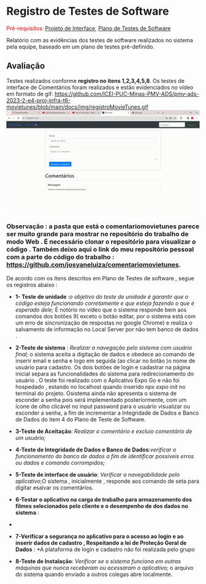 # Registro de Testes de Software

<span style="color:red">Pré-requisitos: <a href="3-Projeto de Interface.md"> Projeto de Interface</a></span>, <a href="8-Plano de Testes de Software.md"> Plano de Testes de Software</a>

Relatório com as evidências dos testes de software realizados no sistema pela equipe, baseado em um plano de testes pré-definido.

## Avaliação

Testes realizados conforme **registro no itens 1,2,3,4,5,8**. Os testes de interface de Comentários foram realizados e estão evidenciados no vídeo em formato de gif:
https://github.com/ICEI-PUC-Minas-PMV-ADS/pmv-ads-2023-2-e4-proj-infra-t6-movietunes/blob/main/docs/img/registroMovieTunes.gif
![docs/img/b948c914-8fc0-448e-8b40-aa53cb355b1c.gif](https://github.com/ICEI-PUC-Minas-PMV-ADS/pmv-ads-2023-2-e4-proj-infra-t6-movietunes/blob/main/docs/img/b948c914-8fc0-448e-8b40-aa53cb355b1c.gif)

### Observação : a pasta que está o comentariomovietunes parece ser muito grande para mostrar no repositório do trabalho de modo Web . É necessário clonar o repositório para visualizar o código . Também deixo aqui o link do meu repositório pessoal com a parte do código do trabalho : https://github.com/josyaneluiza/comentariomovietunes. 

De acordo com os ítens descritos em Plano de Testes de software , segue os registros abaixo : 

- **1- Teste de unidade** :*o objetivo do teste de unidade é garantir que o código esteja funcionando corretamente e que esteja fazendo o que é esperado dele;* É notório no vídeo que o sistema responde bem aos comandos dos botões 9( exceto  o botão editar, por o sistema está com um erro de sincronização de respostas no google Chrome) e  realiza o salvamento de informação no Local Server por não tem banco de dados . 

- **2-Teste de sistema** : *Realizar a navegação pelo sistema com usuário final;* o sistema aceita a digitação de dados e obedece ao comando de inserir email e senha e logo em seguida (ao clicar no botão )o nome de usuário para cadastro. Os dois botões de login e cadastrar na página inicial separa as funcionalidades do sistema para redirecionamento do usuário . O teste  foi realizado com o  Aplicativo Expo Go e não foi hospedado , estando no localhost quando inserido *npx expo init* no terminal do projeto. Osistema ainda não apresenta o sistema de esconder a senha pois será implementado posteriormente, com um ícone  de olho clicável no input password para o usuário visualizar ou esconder a senha, a fim de incrementar a Integridade de Dados e Banco de Dados do item 4 do Plano de Teste de Software.

- **3-Teste de Aceitação**: *Realizar o comentário e excluio comentário de um usuário;*
- **4-Teste de Integridade de Dados e Banco de Dados**:*verificar o funcionamento do banco de dados a fim de identificar possíveis erros ou dados e comando corrompidos;*
- **5-Teste de interface de usuário**: *Verificar a navegabilidade pelo aplicativo*;O sistema , inicialmente , responde aos comando de seta para digitar  esalvar os comentários. 
- **6-Testar o aplicativo na carga de trabalho para armazenamento dos filmes  selecionados pelo cliente e o desempenho de dos dados no sistema** :
- 
- **7-Verificar a segurança no aplicativo para o acesso ao login e ao inserir dados de cadastro , Respeitando a lei de Proteção Geral de Dados** : *A plataforma de login e cadastro não foi realizada pelo grupo 
- **8-Teste de Instalação**: *Verificar se o sistema funciona em outras máquinas que nunca receberam ou acessaram o aplicativo;* o arquivo do sistema quando enviado a outros colegas abre  localmente.
